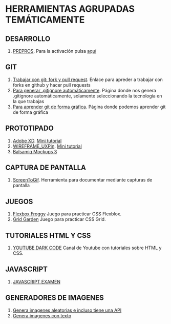 ﻿# HERRAMIENTAS AGRUPADAS TEMÁTICAMENTE

## DESARROLLO

1. [PREPROS](https://prepros.io/). Para la activación pulsa [aquí](./TOOLS/PREPROS/)

## GIT

1. [Trabajar con git: fork y pull request](https://github.com/firstcontributions/first-contributions). Enlace para apreder a trabajar con forks en github y hacer pull requests
2. [Para generar .gitignore automáticamente](http://gitignore.io/). Página donde nos genera .gitignore automáticamente, solamente seleccionando la tecnología en la que trabajas
3. [Para aprender git de forma gráfica](https://learngitbranching.js.org/). Página donde podemos aprender git de forma gráfica

## PROTOTIPADO

1. [Adobe XD](https://www.adobe.com/es/products/xd.html). [Mini tutorial](./TOOLS/ADOBE-XD)
2. [WIREFRAME_UXPin](https://www.uxpin.com/). [Mini tutorial](./WIREFRAME_UXPin)
3. [Balsamiq Mockups 3](https://balsamiq.com/)

## CAPTURA DE PANTALLA

1. [ScreenToGif](https://www.screentogif.com/). Herramienta para documentar mediante capturas de pantalla

## JUEGOS

1. [Flexbox Froggy](https://flexboxfroggy.com/#es) Juego para practicar CSS Flexblox.
2. [Grid Garden](https://cssgridgarden.com/#es) Juego para practicar CSS Grid.

## TUTORIALES HTML Y CSS

1. [YOUTUBE DARK CODE](https://www.youtube.com/channel/UCD3KVjbb7aq2OiOffuungzw) Canal de Youtube con tutoriales sobre HTML y CSS.

## JAVASCRIPT

1. [JAVASCRIPT EXAMEN](http://perfectionkills.com/javascript-quiz/)

## GENERADORES DE IMAGENES

1. [Genera imagenes aleatorias e incluso tiene una API](https://picsum.photos/)
2. [Genera imagenes con texto](https://dummyimage.com/)


